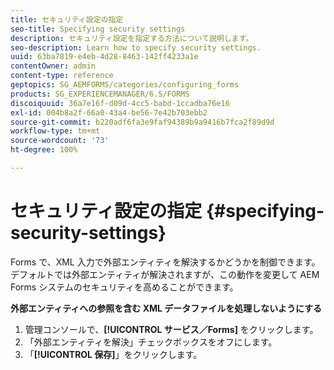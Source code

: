 ```yaml
---
title: セキュリティ設定の指定
seo-title: Specifying security settings
description: セキュリティ設定を指定する方法について説明します。
seo-description: Learn how to specify security settings.
uuid: 63ba7819-e4eb-4d28-8463-142ff4233a1e
contentOwner: admin
content-type: reference
geptopics: SG_AEMFORMS/categories/configuring_forms
products: SG_EXPERIENCEMANAGER/6.5/FORMS
discoiquuid: 36a7e16f-d09d-4cc5-babd-1ccadba76e16
exl-id: 004b8a2f-66a0-43a4-be56-7e42b703ebb2
source-git-commit: b220adf6fa3e9faf94389b9a9416b7fca2f89d9d
workflow-type: tm+mt
source-wordcount: '73'
ht-degree: 100%

---
```


# セキュリティ設定の指定 {#specifying-security-settings}

Forms で、XML 入力で外部エンティティを解決するかどうかを制御できます。デフォルトでは外部エンティティが解決されますが、この動作を変更して AEM Forms システムのセキュリティを高めることができます。

**外部エンティティへの参照を含む XML データファイルを処理しないようにする**

1. 管理コンソールで、**[!UICONTROL サービス／Forms]** をクリックします。
1. 「外部エンティティを解決」チェックボックスをオフにします。
1. 「**[!UICONTROL 保存]**」をクリックします。
